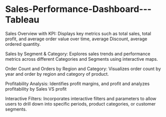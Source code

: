 # Sales-Performance-Dashboard---Tableau

Sales Overview with KPI: Displays key metrics such as total sales, total profit, and average order value over time, average Discount, average ordered quantity.

Sales by Segment & Category: Explores sales trends and performance metrics across different Categories and Segments using interactive maps.

Order Count and Orders by Region and Category: Visualizes order count by year and order by region and category of product.

Profitability Analysis: Identifies profit margins, and profit and analyzes profitability by Sales VS profit

Interactive Filters: Incorporates interactive filters and parameters to allow users to drill down into specific periods, product categories, or customer segments.
